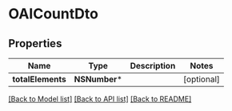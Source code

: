 # OAICountDto

## Properties
Name | Type | Description | Notes
------------ | ------------- | ------------- | -------------
**totalElements** | **NSNumber*** |  | [optional] 

[[Back to Model list]](../README#documentation-for-models) [[Back to API list]](../README#documentation-for-api-endpoints) [[Back to README]](../README)


